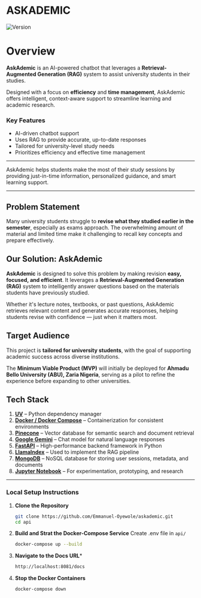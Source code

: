 # ASKADEMIC

![Version](https://img.shields.io/badge/version-1.0.0-blue.svg)


# Overview

**AskAdemic** is an AI-powered chatbot that leverages a **Retrieval-Augmented Generation (RAG)** system to assist university students in their studies.  

Designed with a focus on **efficiency** and **time management**, AskAdemic offers intelligent, context-aware support to streamline learning and academic research.

### Key Features

-  AI-driven chatbot support  
-  Uses RAG to provide accurate, up-to-date responses  
-  Tailored for university-level study needs  
-  Prioritizes efficiency and effective time management  

---

AskAdemic helps students make the most of their study sessions by providing just-in-time information, personalized guidance, and smart learning support.

---

## Problem Statement

Many university students struggle to **revise what they studied earlier in the semester**, especially as exams approach. The overwhelming amount of material and limited time make it challenging to recall key concepts and prepare effectively.

## Our Solution: AskAdemic

**AskAdemic** is designed to solve this problem by making revision **easy, focused, and efficient**. It leverages a **Retrieval-Augmented Generation (RAG)** system to intelligently answer questions based on the materials students have previously studied.

Whether it's lecture notes, textbooks, or past questions, AskAdemic retrieves relevant content and generates accurate responses, helping students revise with confidence — just when it matters most.

## Target Audience

This project is **tailored for university students**, with the goal of supporting academic success across diverse institutions.  

The **Minimum Viable Product (MVP)** will initially be deployed for **Ahmadu Bello University (ABU), Zaria Nigeria**, serving as a pilot to refine the experience before expanding to other universities.

## Tech Stack


1. [**UV**](https://github.com/astral-sh/uv) – Python dependency manager  
2. [**Docker / Docker Compose**](https://www.docker.com/) – Containerization for consistent environments  
3. [**Pinecone**](https://www.pinecone.io/) – Vector database for semantic search and document retrieval  
4. [**Google Gemini**](https://deepmind.google/models/gemini/) – Chat model for natural language responses  
5. [**FastAPI**](https://fastapi.tiangolo.com/) – High-performance backend framework in Python  
6. [**LlamaIndex**](https://docs.llamaindex.ai/) – Used to implement the RAG pipeline  
7. [**MongoDB**](https://www.mongodb.com/) – NoSQL database for storing user sessions, metadata, and documents  
8. [**Jupyter Notebook**](https://jupyter.org/) – For experimentation, prototyping, and research

---
### Local Setup Instructions


1. **Clone the Repository**
    ```bash
    git clone https://github.com/Emmanuel-Oyewole/askademic.git
    cd api
    ```
2. **Build and Strat the Docker-Compose Service**
    Create .env file in  `api/`
     ```bash
    docker-compose up --build
     ```
3. **Navigate to the Docs URL***
    ```bash
    http://localhost:8081/docs
    ```
4. **Stop the Docker Containers**
    ```bash
    docker-compose down
    ```
